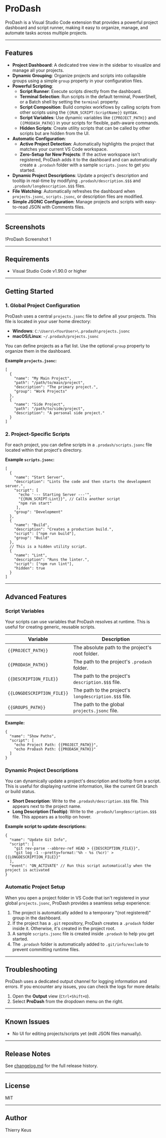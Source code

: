 # ProDash

ProDash is a Visual Studio Code extension that provides a powerful project dashboard and script runner, making it easy to organize, manage, and automate tasks across multiple projects.

---

## Features

- **Project Dashboard**: A dedicated tree view in the sidebar to visualize and manage all your projects.
- **Dynamic Grouping**: Organize projects and scripts into collapsible groups using a simple `group` property in your configuration files.
- **Powerful Scripting**:
    - **Script Runner**: Execute scripts directly from the dashboard.
    - **Terminal Selection**: Run scripts in the default terminal, PowerShell, or a Batch shell by setting the `terminal` property.
    - **Script Composition**: Build complex workflows by calling scripts from other scripts using the `{{RUN_SCRIPT:ScriptName}}` syntax.
    - **Script Variables**: Use dynamic variables like `{{PROJECT_PATH}}` and `{{PRODASH_PATH}}` in your scripts for flexible, path-aware commands.
    - **Hidden Scripts**: Create utility scripts that can be called by other scripts but are hidden from the UI.
- **Automatic Configuration**:
    - **Active Project Detection**: Automatically highlights the project that matches your current VS Code workspace.
    - **Zero-Setup for New Projects**: If the active workspace isn't registered, ProDash adds it to the dashboard and can automatically create a `.prodash` folder with a sample `scripts.jsonc` to get you started.
- **Dynamic Project Descriptions**: Update a project's description and tooltip in real-time by modifying `.prodash/description.$$$` and `.prodash/longdescription.$$$` files.
- **File Watching**: Automatically refreshes the dashboard when `projects.jsonc`, `scripts.jsonc`, or description files are modified.
- **Simple JSONC Configuration**: Manage projects and scripts with easy-to-read JSON with Comments files.

---

## Screenshots

!ProDash Screenshot 1

---

## Requirements

- Visual Studio Code v1.90.0 or higher

---

## Getting Started

### 1. Global Project Configuration

ProDash uses a central `projects.jsonc` file to define all your projects. This file is located in your user home directory:

- **Windows**: `C:\Users\<YourUser>\.prodash\projects.jsonc`
- **macOS/Linux**: `~/.prodash/projects.jsonc`

You can define projects as a flat list. Use the optional `group` property to organize them in the dashboard.

**Example `projects.jsonc`:**
```jsonc
[
  {
    "name": "My Main Project",
    "path": "/path/to/main/project",
    "description": "The primary project.",
    "group": "Work Projects"
  },
  {
    "name": "Side Project",
    "path": "/path/to/side/project",
    "description": "A personal side project."
  }
]
```

### 2. Project-Specific Scripts

For each project, you can define scripts in a `.prodash/scripts.jsonc` file located within that project's directory.

**Example `scripts.jsonc`:**
```jsonc
[
  {
    "name": "Start Server",
    "description": "Lints the code and then starts the development server.",
    "script": [
      "echo '--- Starting Server ---'",
      "{{RUN_SCRIPT:Lint}}", // Calls another script
      "npm run start"
     ],
    "group": "Development"
  },
  {
    "name": "Build",
    "description": "Creates a production build.",
    "script": ["npm run build"],
    "group": "Build"
  },
  // This is a hidden utility script.
  {
    "name": "Lint",
    "description": "Runs the linter.",
    "script": ["npm run lint"],
    "hidden": true
  }
]
```

---

## Advanced Features

### Script Variables

Your scripts can use variables that ProDash resolves at runtime. This is useful for creating generic, reusable scripts.

| Variable               | Description                                           |
| ---------------------- | ----------------------------------------------------- |
| `{{PROJECT_PATH}}`     | The absolute path to the project's root folder.       |
| `{{PRODASH_PATH}}`     | The path to the project's `.prodash` folder.          |
| `{{DESCRIPTION_FILE}}` | The path to the project's `description.$$$` file.     |
| `{{LONGDESCRIPTION_FILE}}` | The path to the project's `longdescription.$$$` file. |
| `{{GROUPS_PATH}}`      | The path to the global `projects.jsonc` file.         |

**Example:**
```jsonc
{
  "name": "Show Paths",
  "script": [
    "echo Project Path: {{PROJECT_PATH}}",
    "echo ProDash Path: {{PRODASH_PATH}}"
  ]
}
```

### Dynamic Project Descriptions

You can dynamically update a project's description and tooltip from a script. This is useful for displaying runtime information, like the current Git branch or build status.

- **Short Description**: Write to the `.prodash/description.$$$` file. This appears next to the project name.
- **Long Description (Tooltip)**: Write to the `.prodash/longdescription.$$$` file. This appears as a tooltip on hover.

**Example script to update descriptions:**
```jsonc
{
  "name": "Update Git Info",
  "script": [
    "git rev-parse --abbrev-ref HEAD > {{DESCRIPTION_FILE}}",
    "git log -1 --pretty=format:'%h - %s (%cr)' > {{LONGDESCRIPTION_FILE}}"
  ],
  "event": "ON_ACTIVATE" // Run this script automatically when the project is activated
}
```

### Automatic Project Setup

When you open a project folder in VS Code that isn't registered in your global `projects.jsonc`, ProDash provides a seamless setup experience:
1.  The project is automatically added to a temporary "(not registered)" group in the dashboard.
2.  If the project has a `.git` repository, ProDash creates a `.prodash` folder inside it. Otherwise, it's created in the project root.
3.  A sample `scripts.jsonc` file is created inside `.prodash` to help you get started.
4.  The `.prodash` folder is automatically added to `.git/info/exclude` to prevent committing runtime files.

---

## Troubleshooting

ProDash uses a dedicated output channel for logging information and errors. If you encounter any issues, you can check the logs for more details:

1. Open the **Output** view (`Ctrl+Shift+U`).
2. Select **ProDash** from the dropdown menu on the right.

---

## Known Issues

- No UI for editing projects/scripts yet (edit JSON files manually).

---

## Release Notes

See [changelog.md](changelog.md) for the full release history.

---

## License

MIT

---

## Author

Thierry Keus
